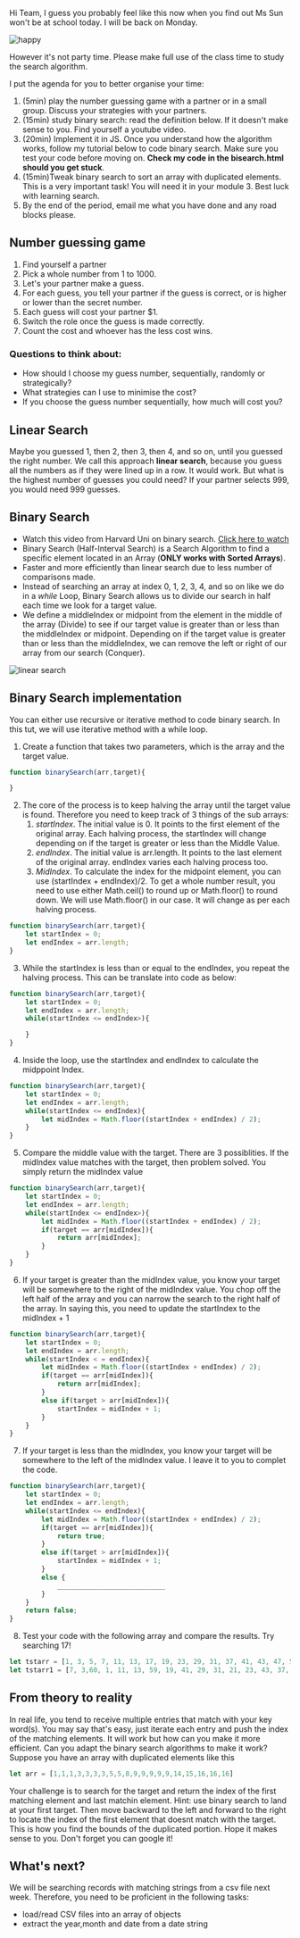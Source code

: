 Hi Team, I guess you probably feel like this now when you find out Ms Sun won't be at school today. I will be back on Monday.

![happy](https://media2.giphy.com/media/TXJiSN8vCERuE/giphy.gif)

However it's not party time. Please make full use of the class time to study the search algorithm.

I put the agenda for you to better organise your time:
1. (5min) play the number guessing game with a partner or in a small group. Discuss your strategies with your partners. 
2. (15min) study binary search: read the definition below. If it doesn't make sense to you. Find yourself a youtube video.
3. (20min) Implement it in JS. Once you understand how the algorithm works, follow my tutorial below to code binary search. Make sure you test your code before moving on. **Check my code in the bisearch.html should you get stuck**.
4. (15min)Tweak binary search to sort an array with duplicated elements. This is a very important task! You will need it in your module 3.
Best luck with learning search.
5. By the end of the period, email me what you have done and any road blocks please.


## Number guessing game
1. Find yourself a partner
2. Pick a whole number from 1 to 1000.
3. Let's your partner make a guess.
4. For each guess, you tell your partner if the guess is correct, or is higher or lower than the secret number.
5. Each guess will cost your partner $1.
6. Switch the role once the guess is made correctly.
7. Count the cost and whoever has the less cost wins.
### Questions to think about:
* How should I choose my guess number, sequentially, randomly or strategically?
* What strategies can I use to minimise the cost?
* If you choose the guess number sequentially, how much will cost you?

## Linear Search
Maybe you guessed 1, then 2, then 3, then 4, and so on, until you guessed the right number. We call this approach **linear search**, because you guess all the numbers as if they were lined up in a row. It would work. But what is the highest number of guesses you could need? If your partner selects 999, you would need 999 guesses. 
## Binary Search
* Watch this video from Harvard Uni on binary search. [Click here to watch](https://youtu.be/T98PIp4omUA)
* Binary Search (Half-Interval Search) is a Search Algorithm to find a specific element located in an Array (**ONLY works with Sorted Arrays**). 
* Faster and more efficiently than linear search due to less number of comparisons made.
* Instead of searching an array at index 0, 1, 2, 3, 4, and so on like we do in a *while* Loop, Binary Search allows us to divide our search in half each time we look for a target value.
* We define a middleIndex or midpoint from the element in the middle of the array (Divide) to see if our target value is greater than or less than the middleIndex or midpoint. Depending on if the target value is greater than or less than the middleIndex, we can remove the left or right of our array from our search (Conquer).

![linear search](https://miro.medium.com/max/600/1*EYkSkQaoduFBhpCVx7nyEA.gif)
## Binary Search implementation
You can either use recursive or iterative method to code binary search. In this tut, we will use iterative method with a while loop.


1. Create a function that takes two parameters, which is the array and the target value.
```javascript
function binarySearch(arr,target){

}
```
2. The core of the process is to keep halving the array until the target value is found. Therefore you need to keep track of 3 things of the sub arrays:
    1. *startIndex*. The initial value is 0. It points to the first element of the original array. Each halving process, the startIndex will change depending on if the target is greater or less than the Middle Value.
    2. *endIndex*. The initial value is arr.length. It points to the last element of the original array. endIndex varies each halving process too.
    3. *MidIndex*. To calculate the index for the midpoint element, you can use (startIndex + endIndex)/2. To get a whole number result, you need to use either Math.ceil() to round up or Math.floor() to round down. We will use Math.floor() in our case. It will change as per each halving process.
```javascript
function binarySearch(arr,target){
    let startIndex = 0;
    let endIndex = arr.length;
}
```
3. While the startIndex is less than or equal to the endIndex, you repeat the halving process. This can be translate into code as below:
```javascript
function binarySearch(arr,target){
    let startIndex = 0;
    let endIndex = arr.length;
    while(startIndex <= endIndex>){

    }
}

```
4. Inside the loop, use the startIndex and endIndex to calculate the midppoint Index.
```javascript
function binarySearch(arr,target){
    let startIndex = 0;
    let endIndex = arr.length;
    while(startIndex <= endIndex){
        let midIndex = Math.floor((startIndex + endIndex) / 2);
    }
}

```
5. Compare the middle value with the target. There are 3 possiblities. If the midIndex value matches with the target, then problem solved. You simply return the midIndex value
```javascript
function binarySearch(arr,target){
    let startIndex = 0;
    let endIndex = arr.length;
    while(startIndex <= endIndex>){
        let midIndex = Math.floor((startIndex + endIndex) / 2);
        if(target == arr[midIndex]){
            return arr[midIndex];
        }
    }
}

```
6. If your target is greater than the midIndex value, you know your target will be somewhere to the right of the midIndex value. You chop off the left half of the array and you can narrow the search to the right half of the array. In saying this, you need to update the startIndex to the midIndex + 1
```javascript
function binarySearch(arr,target){
    let startIndex = 0;
    let endIndex = arr.length;
    while(startIndex < = endIndex){
        let midIndex = Math.floor((startIndex + endIndex) / 2);
        if(target == arr[midIndex]){
            return arr[midIndex];
        }
        else if(target > arr[midIndex]){
            startIndex = midIndex + 1;
        }
    }
}
```
7. If your target is less than the midIndex, you know your target will be somewhere to the left of the midIndex value. I leave it to you to complet the code.
```javascript
function binarySearch(arr,target){
    let startIndex = 0;
    let endIndex = arr.length;
    while(startIndex <= endIndex){
        let midIndex = Math.floor((startIndex + endIndex) / 2);
        if(target == arr[midIndex]){
            return true;
        }
        else if(target > arr[midIndex]){
            startIndex = midIndex + 1;
        }
        else {
            ___________________________ 
        }
    }
    return false;
}
```
8. Test your code with the following array and compare the results. Try searching 17!
```javascript
let tstarr = [1, 3, 5, 7, 11, 13, 17, 19, 23, 29, 31, 37, 41, 43, 47, 53, 59];
let tstarr1 = [7, 3,60, 1, 11, 13, 59, 19, 41, 29, 31, 21, 23, 43, 37, 53, 17];

```
## From theory to reality
In real life, you tend to receive multiple entries that match with your key word(s). You may say that's easy, just iterate each entry and push the index of the matching elements. It will work but how can you make it more efficient. Can you adapt the binary search algorithms to make it work?
Suppose you have an array with duplicated elements like this
```javascript
let arr = [1,1,1,3,3,3,3,5,5,8,9,9,9,9,9,14,15,16,16,16]
```
Your challenge is to search for the target and return the index of the first matching element and last matchin element.
Hint: use binary search to land at your first target. Then move backward to the left and forward to the right to locate the index of the first element that doesnt match with the target. This is how you find the bounds of the duplicated portion. Hope it makes sense to you. Don't forget you can google it!

## What's next?
We will be searching records with matching strings from a csv file next week. Therefore, you need to be proficient in the following tasks:
* load/read CSV files into an array of objects
* extract the year,month and date from a date string



